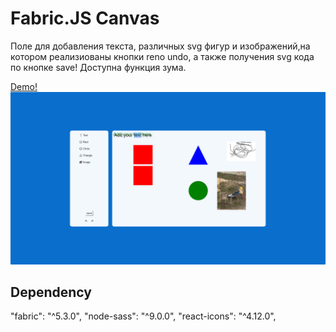 # Fabric.JS Canvas

Поле для добавления текста, различных svg фигур и изображений,на котором реализиованы кнопки reno undo, а также получения svg кода по кнопке save!
Доступна функция зума.

[Demo!](https://leva122434325.github.io/Fabricjs/)
![Positioning Example](public/Screenshot_5.png)

## Dependency

"fabric": "^5.3.0",
"node-sass": "^9.0.0",
"react-icons": "^4.12.0",
